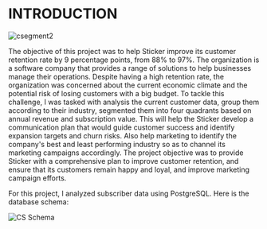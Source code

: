 # INTRODUCTION

![csegment2](https://user-images.githubusercontent.com/126607220/225268261-3bc25a16-d197-446f-aa3c-f37bdd7fe151.jpg)


The objective of this project was to help Sticker improve its customer retention rate by 9 percentage points, from 88% to 97%. The organization is a software company that provides a range of solutions to help businesses manage their operations. Despite having a high retention rate, the organization was concerned about the current economic climate and the potential risk of losing customers with a big budget. To tackle this challenge, I was tasked with analysis the current customer data, group them according to their industry, segmented them into four quadrants based on annual revenue and subscription value.
This will help the Sticker develop a communication plan that would guide customer success and identify expansion targets and churn risks. Also help marketing to identify the company's best and least performing industry so as to channel its marketing campaigns accordingly. The project objective was to provide Sticker with a comprehensive plan to improve customer retention, and ensure that its customers remain happy and loyal, and improve marketing campaign efforts.

For this project, I analyzed subscriber data using PostgreSQL. Here is the database schema:

![CS Schema](https://user-images.githubusercontent.com/126607220/225269227-7c6e6ac3-425e-4b88-97a2-8456bbdbe3dc.jpg)
